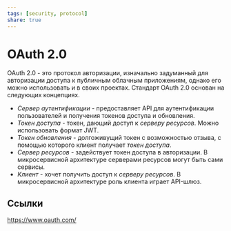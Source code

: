 ```yaml
---
tags: [security, protocol]
share: true
---
```

# OAuth 2.0
OAuth 2.0 - это протокол авторизации, изначально задуманный для авторизации доступа к публичным облачным приложениям, однако его можно использовать и в своих проектах.
Стандарт OAuth 2.0 основан на следующих концепциях.
 - *Сервер аутентификации* - предоставляет API для аутентификации пользователей и получения токенов доступа и обновления.
 - *Токен доступа* - токен, дающий доступ к *серверу ресурсов*. Можно использовать формат JWT.
 - *Токен обновления* - долгоживущий токен с возможностью отзыва, с помощью которого клиент получает *токен доступа*.
 - *Сервер ресурсов* - задействует токен доступа в авторизации. В микросервисной архитектуре серверами ресурсов могут быть сами сервисы.
 - *Клиент* - хочет получить доступ к *серверу ресурсов*. В микросервисной архитектуре роль клиента играет API-шлюз.
## Ссылки
https://www.oauth.com/


